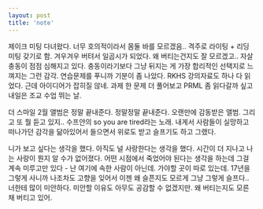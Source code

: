 ```yaml
---
layout: post
title: 'note'
---
```


제이크 미팅 다녀왔다. 너무 호의적이라서 몸둘 바를 모르겠음.. 격주로 라이팅 + 리딩 미팅 갖기로 함. 겨우겨우 버텨서 일곱시가 되었다. 왜 버티는건지도 잘 모르겠고.. 자살충동이 점점 심해지고 있다. 충동이라기보다 그냥 뒤지는 게 가장 합리적인 선택지로 느껴지는 그런 감각. 연습문제를 푸니까 기분이 좀 나았다. RKHS 강의자료도 하나 다 읽었다. 근데 아이디어가 잡히질 않네. 과제 한 문제 더 풀어보고 PRML 좀 읽다갈까 싶고 내일은 조교 수업 뛰는 날. 

더 스마일 2월 앨범은 정말 끝내준다. 정말정말 끝내준다. 오랜만에 감동받은 앨범. 그리고 또 뭘 듣고 있지.. 수프얀의 so you are tired라는 노래. 내게서 사람들이 실망하고 떠나가던 감각을 닮아있어서 들으면서 위로도 받고 슬프기도 하고 그랬다. 

니가 보고 싶다는 생각을 했다. 아직도 널 사랑한다는 생각을 했다. 시간이 더 지나고 나는 사랑이 뭔지 알 수가 없어졌다. 어떤 시점에서 죽었어야 된다는 생각을 하는데 그걸 계속 미루고만 있다 - 난 여기에 속한 사람이 아닌데. 가야할 곳이 따로 있는데. 17년을 그렇게 사니까 나조차도 고향을 잊어서 이젠 왜 슬픈지도 모르게 그냥 그렇게 슬프다.. 너한테 많이 미안하다. 미안할 이유도 아무도 공감할 수 없겠지만. 왜 버티는지도 모른 채 버티고 있어. 
